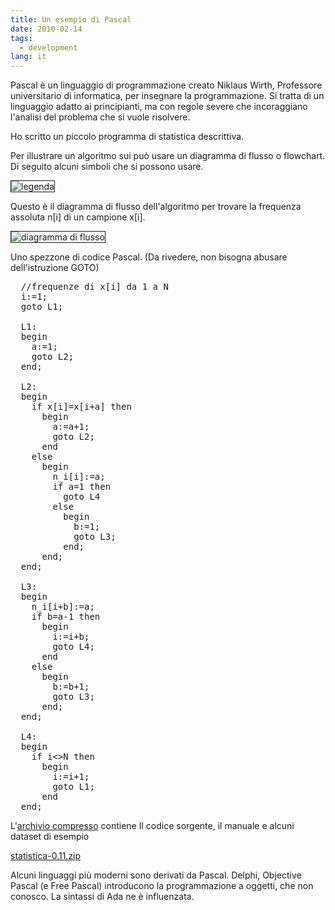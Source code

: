 ```yaml
---
title: Un esempio di Pascal
date: 2010-02-14
tags:
  - development
lang: it
---
```

<p>Pascal è un linguaggio di programmazione creato Niklaus Wirth,
Professore universitario di informatica, per insegnare la programmazione.
Si tratta di un linguaggio adatto ai principianti, ma con regole severe
che incoraggiano l'analisi del problema che si vuole risolvere.</p>
<p>Ho scritto un piccolo programma di statistica descrittiva.</p>
<p>Per illustrare un algoritmo sui può usare un diagramma di flusso o
flowchart. Di seguito alcuni simboli che si possono usare.</p>
<p><img src="legenda.png" border="1" alt="legenda"></p>
<p>Questo è il diagramma di flusso dell'algoritmo per trovare la frequenza
assoluta n[i] di un campione x[i].</p>
<p><img src="frequenza.png" border="1" alt="diagramma di flusso"></p>
<p>Uno spezzone di codice Pascal. (Da rivedere, non bisogna abusare dell'istruzione GOTO)</p>

<pre>
  //frequenze di x[i] da 1 a N
  i:=1;
  goto L1;

  L1:
  begin
    a:=1;
    goto L2;
  end;

  L2:
  begin
    if x[i]=x[i+a] then
      begin
        a:=a+1;
        goto L2;
      end
    else
      begin
        n_i[i]:=a;
        if a=1 then
          goto L4
        else
          begin
            b:=1;
            goto L3;
          end;
      end;
  end;

  L3:
  begin
    n_i[i+b]:=a;
    if b=a-1 then
      begin
        i:=i+b;
        goto L4;
      end
    else
      begin
        b:=b+1;
        goto L3;
      end;
  end;

  L4:
  begin
    if i<>N then
      begin
        i:=i+1;
        goto L1;
      end
  end;
</pre>

<p>L'<a href="pascal.zip">archivio compresso</a> contiene Il codice sorgente, il manuale e alcuni dataset di esempio</p>
<p><a href="statistica-0.11.zip">statistica-0.11.zip</a></p>

<p>Alcuni linguaggi più moderni sono derivati da Pascal. Delphi, Objective Pascal (e Free Pascal) introducono
la programmazione a oggetti, che non conosco. La sintassi di Ada ne è influenzata.</p>
